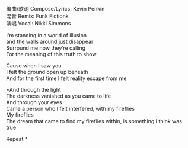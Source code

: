 编曲/歌词 Compose/Lyrics: Kevin Penkin  
混音 Remix: Funk Fictionk  
演唱 Vocal: Nikki Simmons

I'm standing in a world of illusion  
and the walls around just disappear  
Surround me now they’re calling  
For the meaning of this truth to show

Cause when I saw you  
I felt the ground open up beneath  
And for the first time I felt reality escape from me  

\*And through the light  
The darkness vanished as you came to life  
And through your eyes  
Came a person who I felt interfered, with my fireflies  
My fireflies  
The dream that came to find my fireflies within, is something I think was true﻿

Repeat \*